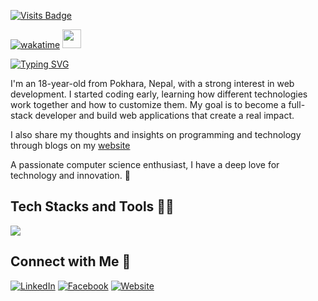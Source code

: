 
[![Visits Badge](https://komarev.com/ghpvc/?username=ajaydhakal1&label=Profile%20views&color=770677&style=for-the-badge)](https://ajaydhakal.com)

[![wakatime](https://wakatime.com/badge/github/ajaydhakal1/ajaydhakal1.svg)](https://wakatime.com/badge/github/ajaydhakal1/ajaydhakal1)
<img src="https://emojis.slackmojis.com/emojis/images/1593555389/9579/blob_excited.gif?1593555389" width="30"/>

[![Typing SVG](https://readme-typing-svg.demolab.com?font=Fira+Code&weight=900&size=38&pause=1000&color=D67BFF&width=700&lines=Hi+there%2C+I'm+Ajay+Dhakal!+%F0%9F%91%8B)](https://git.io/typing-svg)

I'm an 18-year-old from Pokhara, Nepal, with a strong interest in web development. I started coding early, learning how different technologies work together and how to customize them. My goal is to become a full-stack developer and build web applications that create a real impact.

I also share my thoughts and insights on programming and technology through blogs on my [website](https://ajaydhakal.com/blog)

A passionate computer science enthusiast, I have a deep love for technology and innovation. 🚀

## Tech Stacks and Tools 👨‍💻
<p align="left">
<img src="https://skillicons.dev/icons?i=html,css,js,ts,laravel,php,react,figma,git,mysql,mongodb,postman,tailwind,vscode,vercel,sass,powershell,md,firebase,cloudflare,bun,docker,npm,pnpm,notion"/>
</p>



## Connect with Me 🫣

[![LinkedIn](https://img.shields.io/badge/LinkedIn-%230A66C2.svg?style=for-the-badge&logo=linkedin&logoColor=white)](https://www.linkedin.com/in/the-ajay/)
[![Facebook](https://img.shields.io/badge/Facebook-%231877F2.svg?style=for-the-badge&logo=facebook&logoColor=white)](https://www.facebook.com/ajaydkl07)
[![Website](https://img.shields.io/badge/Website-%230000FF.svg?style=for-the-badge&logo=google-chrome&logoColor=white)](https://www.ajaydhakal.com)
